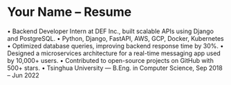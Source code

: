 # Your Name – Resume

• Backend Developer Intern at DEF Inc., built scalable APIs using Django and PostgreSQL.
• Python, Django, FastAPI, AWS, GCP, Docker, Kubernetes
• Optimized database queries, improving backend response time by 30%.
• Designed a microservices architecture for a real-time messaging app used by 10,000+ users.
• Contributed to open-source projects on GitHub with 500+ stars.
• Tsinghua University — B.Eng. in Computer Science, Sep 2018 – Jun 2022